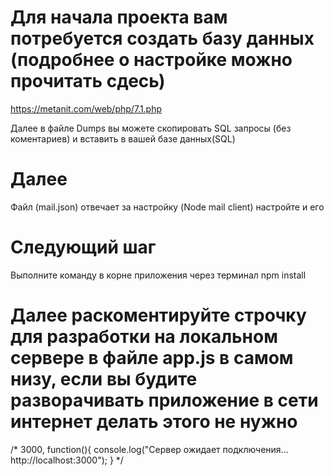 # Для начала проекта вам потребуется создать базу данных (подробнее о настройке можно прочитать сдесь)

https://metanit.com/web/php/7.1.php

  Далее в файле Dumps вы можете скопировать SQL запросы (без коментариев) и вставить в вашей базе данных(SQL)

# Далее 
  Файл (mail.json) отвечает за настройку (Node mail client) настройте и его

# Следующий шаг   
  Выполните команду в корне приложения через терминал
  npm install

# Далее раскоментируйте строчку для разработки на локальном сервере в файле app.js в самом низу, если вы будите разворачивать приложение в сети интернет делать этого не нужно

/* 3000, function(){
  console.log("Сервер ожидает подключения... http://localhost:3000");
} */

  